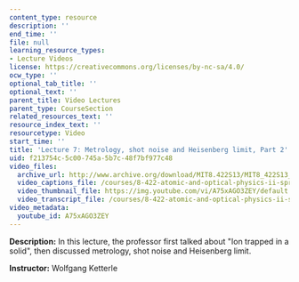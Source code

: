 ```yaml
---
content_type: resource
description: ''
end_time: ''
file: null
learning_resource_types:
- Lecture Videos
license: https://creativecommons.org/licenses/by-nc-sa/4.0/
ocw_type: ''
optional_tab_title: ''
optional_text: ''
parent_title: Video Lectures
parent_type: CourseSection
related_resources_text: ''
resource_index_text: ''
resourcetype: Video
start_time: ''
title: 'Lecture 7: Metrology, shot noise and Heisenberg limit, Part 2'
uid: f213754c-5c00-745a-5b7c-48f7bf977c48
video_files:
  archive_url: http://www.archive.org/download/MIT8.422S13/MIT8_422S13_lec07-2_300k.mp4
  video_captions_file: /courses/8-422-atomic-and-optical-physics-ii-spring-2013/28564630cae6547c843a41765c6e01cf_A75xAGO3ZEY.vtt
  video_thumbnail_file: https://img.youtube.com/vi/A75xAGO3ZEY/default.jpg
  video_transcript_file: /courses/8-422-atomic-and-optical-physics-ii-spring-2013/e9de96559778e9dc37ae210f850f4985_A75xAGO3ZEY.pdf
video_metadata:
  youtube_id: A75xAGO3ZEY
---
```


**Description:** In this lecture, the professor first talked about "Ion trapped in a solid", then discussed metrology, shot noise and Heisenberg limit.

**Instructor:** Wolfgang Ketterle

